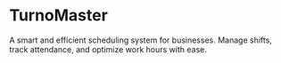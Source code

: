 # TurnoMaster
A smart and efficient scheduling system for businesses. Manage shifts, track attendance, and optimize work hours with ease.
